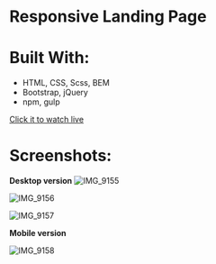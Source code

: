 # Responsive Landing Page

# Built With:
- HTML, CSS, Scss, BEM
- Bootstrap, jQuery 
- npm, gulp
  
[Click it to watch live](https://ruslankussein.github.io/sarajevo/)

# Screenshots:

**Desktop version**
![IMG_9155](https://user-images.githubusercontent.com/55057204/85157696-482c4500-b275-11ea-9264-6a000a7a88a7.jpg)

![IMG_9156](https://user-images.githubusercontent.com/55057204/85157704-4b273580-b275-11ea-8a7e-42585543f661.jpg)

![IMG_9157](https://user-images.githubusercontent.com/55057204/85157708-4c586280-b275-11ea-8be8-595b3a9666ed.jpg)

**Mobile version**

![IMG_9158](https://user-images.githubusercontent.com/55057204/85157711-4d898f80-b275-11ea-87c5-65c8ba1d8708.jpg)
